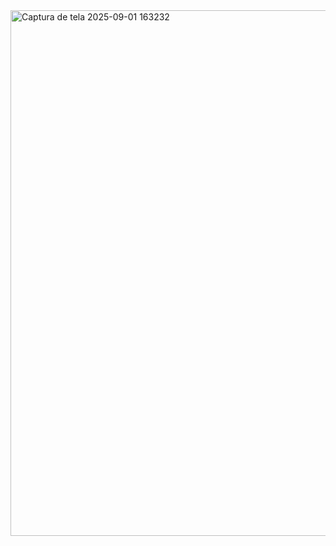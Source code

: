<img width="922" height="841" alt="Captura de tela 2025-09-01 163232" src="https://github.com/user-attachments/assets/3e8e00c2-45ae-4aa8-839f-92dbc83f2b1a" />
